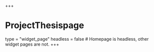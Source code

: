 +++
# ProjectThesispage
type = "widget_page"
headless = false  # Homepage is headless, other widget pages are not.
+++
